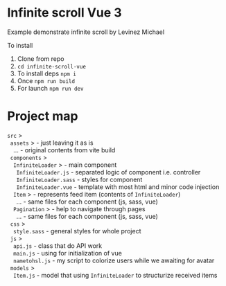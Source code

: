 # Infinite scroll Vue 3

Example demonstrate infinite scroll by Levinez Michael

To install

1. Clone from repo
2. `cd infinite-scroll-vue`
3. To install deps `npm i`
4. Once `npm run build`
5. For launch `npm run dev`

# Project map

`src` >\
&ensp;`assets` > - just leaving it as is\
&emsp;... - original contents from vite build\
&ensp;`components` >\
&emsp;`InfiniteLoader` > - main component\
&emsp;&ensp;`InfiniteLoader.js` - separated logic of component i.e. controller\
&emsp;&ensp;`InfiniteLoader.sass` - styles for component\
&emsp;&ensp;`InfiniteLoader.vue` - template with most html and minor code injection\
&emsp;`Item` > - represents feed item (contents of `InfiniteLoader`)\
&emsp;&ensp;... - same files for each component (js, sass, vue)\
&emsp;`Pagination` > - help to navigate through pages\
&emsp;&ensp;... - same files for each component (js, sass, vue)\
&ensp;`css` >\
&emsp;`style.sass` - general styles for whole project\
&ensp;`js` >\
&emsp;`api.js` - class that do API work\
&emsp;`main.js` - using for initialization of vue\
&emsp;`nametohsl.js` - my script to colorize users while we awaiting for avatar\
&ensp;`models` >\
&emsp;`Item.js` - model that using `InfiniteLoader` to structurize received items